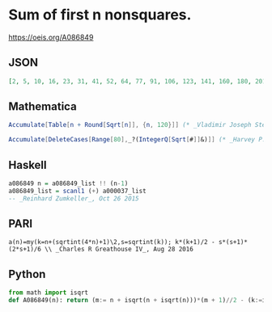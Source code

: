 # Sum of first n nonsquares\.
https://oeis.org/A086849
## JSON
```JSON
[2, 5, 10, 16, 23, 31, 41, 52, 64, 77, 91, 106, 123, 141, 160, 180, 201, 223, 246, 270, 296, 323, 351, 380, 410, 441, 473, 506, 540, 575, 612, 650, 689, 729, 770, 812, 855, 899, 944, 990, 1037, 1085, 1135, 1186, 1238, 1291, 1345, 1400, 1456, 1513, 1571, 1630]
```
## Mathematica
```Mathematica
Accumulate[Table[n + Round[Sqrt[n]], {n, 120}]] (* _Vladimir Joseph Stephan Orlovsky_, Jul 08 2011 *)
```
```Mathematica
Accumulate[DeleteCases[Range[80],_?(IntegerQ[Sqrt[#]]&)]] (* _Harvey P. Dale_, Jun 11 2024 *)
```
## Haskell
```Haskell
a086849 n = a086849_list !! (n-1)
a086849_list = scanl1 (+) a000037_list
-- _Reinhard Zumkeller_, Oct 26 2015
```
## PARI
```PARI
a(n)=my(k=n+(sqrtint(4*n)+1)\2,s=sqrtint(k)); k*(k+1)/2 - s*(s+1)*(2*s+1)/6 \\ _Charles R Greathouse IV_, Aug 28 2016
```
## Python
```Python
from math import isqrt
def A086849(n): return (m:= n + isqrt(n + isqrt(n)))*(m + 1)//2 - (k:=isqrt(m))*(k + 1)*(2*k + 1)//6 # _Chai Wah Wu_, Mar 31 2022
```

